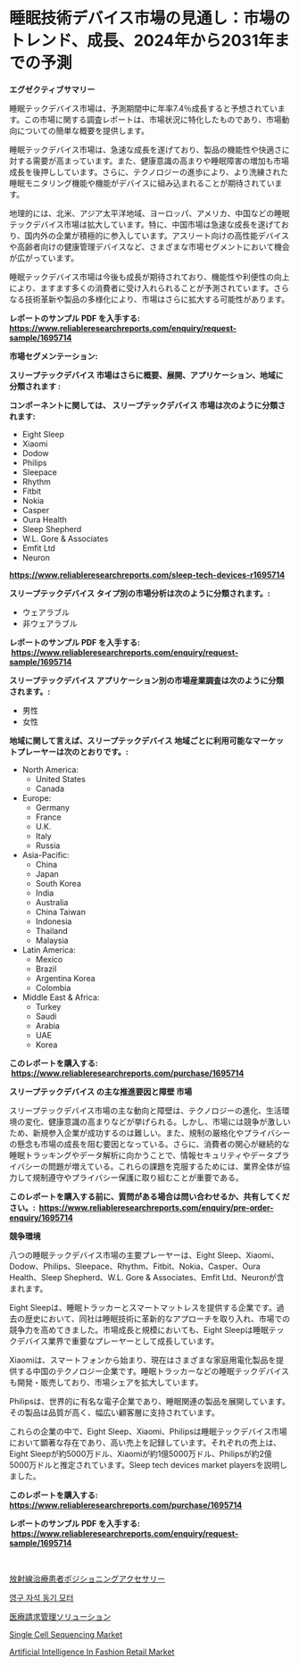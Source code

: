 <p><h1>睡眠技術デバイス市場の見通し：市場のトレンド、成長、2024年から2031年までの予測</h1></p><p><strong>エグゼクティブサマリー</strong></p>
<p><p>睡眠テックデバイス市場は、予測期間中に年率7.4％成長すると予想されています。この市場に関する調査レポートは、市場状況に特化したものであり、市場動向についての簡単な概要を提供します。</p><p>睡眠テックデバイス市場は、急速な成長を遂げており、製品の機能性や快適さに対する需要が高まっています。また、健康意識の高まりや睡眠障害の増加も市場成長を後押ししています。さらに、テクノロジーの進歩により、より洗練された睡眠モニタリング機能や機能がデバイスに組み込まれることが期待されています。</p><p>地理的には、北米、アジア太平洋地域、ヨーロッパ、アメリカ、中国などの睡眠テックデバイス市場は拡大しています。特に、中国市場は急速な成長を遂げており、国内外の企業が積極的に参入しています。アスリート向けの高性能デバイスや高齢者向けの健康管理デバイスなど、さまざまな市場セグメントにおいて機会が広がっています。</p><p>睡眠テックデバイス市場は今後も成長が期待されており、機能性や利便性の向上により、ますます多くの消費者に受け入れられることが予測されています。さらなる技術革新や製品の多様化により、市場はさらに拡大する可能性があります。</p></p>
<p><strong>レポートのサンプル PDF を入手する: <a href="https://www.reliableresearchreports.com/enquiry/request-sample/1695714">https://www.reliableresearchreports.com/enquiry/request-sample/1695714</a></strong></p>
<p><strong>市場セグメンテーション:</strong></p>
<p><strong> スリープテックデバイス 市場はさらに概要、展開、アプリケーション、地域に分類されます :</strong></p>
<p><strong>コンポーネントに関しては、 スリープテックデバイス 市場は次のように分類されます: &nbsp;</strong></p>
<p><ul><li>Eight Sleep</li><li>Xiaomi</li><li>Dodow</li><li>Philips</li><li>Sleepace</li><li>Rhythm</li><li>Fitbit</li><li>Nokia</li><li>Casper</li><li>Oura Health</li><li>Sleep Shepherd</li><li>W.L. Gore & Associates</li><li>Emfit Ltd</li><li>Neuron</li></ul></p>
<p><strong><a href="https://www.reliableresearchreports.com/sleep-tech-devices-r1695714">https://www.reliableresearchreports.com/sleep-tech-devices-r1695714</a></strong></p>
<p><strong> スリープテックデバイス タイプ別の市場分析は次のように分類されます。:</strong></p>
<p><ul><li>ウェアラブル</li><li>非ウェアラブル</li></ul></p>
<p><strong>レポートのサンプル PDF を入手する: &nbsp;<a href="https://www.reliableresearchreports.com/enquiry/request-sample/1695714">https://www.reliableresearchreports.com/enquiry/request-sample/1695714</a></strong></p>
<p><strong> スリープテックデバイス アプリケーション別の市場産業調査は次のように分類されます。:</strong></p>
<p><ul><li>男性</li><li>女性</li></ul></p>
<p><strong>地域に関して言えば、スリープテックデバイス 地域ごとに利用可能なマーケットプレーヤーは次のとおりです。:</strong></p>
<p><ul>
    <li>
        North America:
        <ul>
            <li>United States</li>
            <li>Canada</li>
        </ul>
    </li>
    <li>
        Europe:
        <ul>
            <li>Germany</li>
            <li>France</li>
            <li>U.K.</li>
            <li>Italy</li>
            <li>Russia</li>
        </ul>
    </li>
    <li>
        Asia-Pacific:
        <ul>
            <li>China</li>
            <li>Japan</li>
            <li>South Korea</li>
            <li>India</li>
            <li>Australia</li>
            <li>China Taiwan</li>
            <li>Indonesia</li>
            <li>Thailand</li>
            <li>Malaysia</li>
        </ul>
    </li>
    <li>
        Latin America:
        <ul>
            <li>Mexico</li>
            <li>Brazil</li>
            <li>Argentina Korea</li>
            <li>Colombia</li>
        </ul>
    </li>
    <li>
        Middle East & Africa:
        <ul>
            <li>Turkey</li>
            <li>Saudi</li>
            <li>Arabia</li>
            <li>UAE</li>
            <li>Korea</li>
        </ul>
    </li>
    </ul></p>
<p><strong>このレポートを購入する: &nbsp;<a href="https://www.reliableresearchreports.com/purchase/1695714">https://www.reliableresearchreports.com/purchase/1695714</a></strong></p>
<p><strong>スリープテックデバイス の主な推進要因と障壁 市場</strong></p>
<p><p>スリープテックデバイス市場の主な動向と障壁は、テクノロジーの進化、生活環境の変化、健康意識の高まりなどが挙げられる。しかし、市場には競争が激しいため、新規参入企業が成功するのは難しい。また、規制の厳格化やプライバシーの懸念も市場の成長を阻む要因となっている。さらに、消費者の関心が継続的な睡眠トラッキングやデータ解析に向かうことで、情報セキュリティやデータプライバシーの問題が増えている。これらの課題を克服するためには、業界全体が協力して規制遵守やプライバシー保護に取り組むことが重要である。</p></p>
<p><strong>このレポートを購入する前に、質問がある場合は問い合わせるか、共有してください。:&nbsp; <a href="https://www.reliableresearchreports.com/enquiry/pre-order-enquiry/1695714">https://www.reliableresearchreports.com/enquiry/pre-order-enquiry/1695714</a></strong></p>
<p><strong>競争環境</strong></p>
<p><p>八つの睡眠テックデバイス市場の主要プレーヤーは、Eight Sleep、Xiaomi、Dodow、Philips、Sleepace、Rhythm、Fitbit、Nokia、Casper、Oura Health、Sleep Shepherd、W.L. Gore & Associates、Emfit Ltd、Neuronが含まれます。</p><p> Eight Sleepは、睡眠トラッカーとスマートマットレスを提供する企業です。過去の歴史において、同社は睡眠技術に革新的なアプローチを取り入れ、市場での競争力を高めてきました。市場成長と規模においても、Eight Sleepは睡眠テックデバイス業界で重要なプレーヤーとして成長しています。</p><p>Xiaomiは、スマートフォンから始まり、現在はさまざまな家庭用電化製品を提供する中国のテクノロジー企業です。睡眠トラッカーなどの睡眠テックデバイスも開発・販売しており、市場シェアを拡大しています。</p><p>Philipsは、世界的に有名な電子企業であり、睡眠関連の製品を展開しています。その製品は品質が高く、幅広い顧客層に支持されています。</p><p>これらの企業の中で、Eight Sleep、Xiaomi、Philipsは睡眠テックデバイス市場において顕著な存在であり、高い売上を記録しています。それぞれの売上は、Eight Sleepが約5000万ドル、Xiaomiが約1億5000万ドル、Philipsが約2億5000万ドルと推定されています。Sleep tech devices market playersを説明しました。</p></p>
<p><strong>このレポートを購入する: &nbsp; <a href="https://www.reliableresearchreports.com/purchase/1695714">https://www.reliableresearchreports.com/purchase/1695714</a></strong></p>
<p><strong>レポートのサンプル PDF を入手する: &nbsp;<a href="https://www.reliableresearchreports.com/enquiry/request-sample/1695714">https://www.reliableresearchreports.com/enquiry/request-sample/1695714</a></strong><strong></strong></p>
<p>&nbsp;</p>
<p><p><a href="https://medium.com/@urinalisis45667/%E6%94%BE%E5%B0%84%E7%B7%9A%E7%99%82%E6%B3%95%E6%82%A3%E8%80%85%E3%81%AE%E9%85%8D%E7%BD%AE%E3%82%A2%E3%82%AF%E3%82%BB%E3%82%B5%E3%83%AA%E3%83%BC%E5%B8%82%E5%A0%B4-%E6%88%90%E5%8A%9F%E3%81%99%E3%82%8B%E3%83%93%E3%82%B8%E3%83%8D%E3%82%B9%E6%88%A6%E7%95%A5%E3%81%AE%E9%8D%B52031%E5%B9%B4%E3%81%BE%E3%81%A7%E3%81%AE%E4%BA%88%E6%B8%AC-045e81aaa9f1">放射線治療患者ポジショニングアクセサリー</a></p><p><a href="https://medium.com/@edenger9807/%EC%98%81%EA%B5%AC-%EC%9E%90%EC%84%9D-%EB%8F%99%EA%B8%B0-%EB%AA%A8%ED%84%B0-%EC%8B%9C%EC%9E%A5-%EB%B6%84%EC%84%9D-%EA%B8%80%EB%A1%9C%EB%B2%8C-%EC%82%B0%EC%97%85-%EC%A0%84%EB%A7%9D-%EB%B0%8F-%EC%98%88%EC%B8%A1-2024-2031-140d31e2780d">영구 자석 동기 모터</a></p><p><a href="https://medium.com/@johndory19/%E5%8C%BB%E7%99%82%E8%AB%8B%E6%B1%82%E7%AE%A1%E7%90%86%E3%82%BD%E3%83%AA%E3%83%A5%E3%83%BC%E3%82%B7%E3%83%A7%E3%83%B3%E5%B8%82%E5%A0%B4-2031%E5%B9%B4%E3%81%BE%E3%81%A7%E3%81%AE%E6%88%90%E5%8A%9F%E3%81%99%E3%82%8B%E3%83%93%E3%82%B8%E3%83%8D%E3%82%B9%E6%88%A6%E7%95%A5%E3%81%AE%E9%8D%B5-46b925f4642e">医療請求管理ソリューション</a></p><p><a href="https://www.linkedin.com/pulse/single-cell-sequencing-market-size-outlook-forecast-2024-2031-kkubf?trackingId=eXPfQDMWtRkZ6ZZlXeC54A%3D%3D">Single Cell Sequencing Market</a></p><p><a href="https://www.linkedin.com/pulse/artificial-intelligence-fashion-retail-market-analysis-sze-forecasted-eo1rf?trackingId=vAzs753dvukeKJn4DBauVA%3D%3D">Artificial Intelligence In Fashion Retail Market</a></p></p>